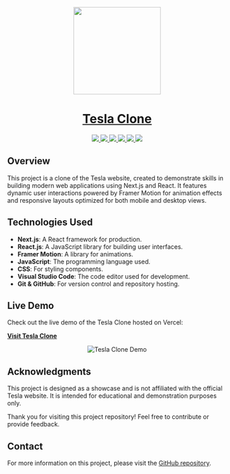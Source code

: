 <p align="center">
  <a href="https://tesla-roan-nu.vercel.app/">
    <img src="https://ideas.byteridge.com/content/images/size/w2000/2020/08/nextjs-image.jpeg" height="200">
    <h1 align="center">Tesla Clone</h1>
  </a>
</p>

<p align="center">
  <a href="https://nextjs.org/">
    <img src="https://img.shields.io/badge/next.js-000000?style=for-the-badge&logo=nextdotjs&logoColor=white">
  </a>
  <a href="https://reactjs.org/">
    <img src="https://img.shields.io/badge/React-20232A?style=for-the-badge&logo=react&logoColor=61DAFB">
  </a>
  <a href="https://www.framer.com/motion/">
    <img src="https://img.shields.io/badge/Framer%20motion-black?style=for-the-badge&logo=framer&logoColor=white"/>
  </a>
  <a href="https://www.javascript.com/">
    <img src="https://img.shields.io/badge/JavaScript-323330?style=for-the-badge&logo=javascript&logoColor=F7DF1E">
  </a>
  <a href="https://www.npmjs.com/">
    <img src="https://img.shields.io/badge/npm-CB3837?style=for-the-badge&logo=npm&logoColor=white">
  </a>
  <a href="https://www.w3schools.com/css/">
    <img src="https://img.shields.io/badge/CSS3-1572B6?style=for-the-badge&logo=css3&logoColor=white">
  </a>
</p>

## Overview

This project is a clone of the Tesla website, created to demonstrate skills in building modern web applications using Next.js and React. It features dynamic user interactions powered by Framer Motion for animation effects and responsive layouts optimized for both mobile and desktop views.

## Technologies Used

- **Next.js**: A React framework for production.
- **React.js**: A JavaScript library for building user interfaces.
- **Framer Motion**: A library for animations.
- **JavaScript**: The programming language used.
- **CSS**: For styling components.
- **Visual Studio Code**: The code editor used for development.
- **Git & GitHub**: For version control and repository hosting.

## Live Demo

Check out the live demo of the Tesla Clone hosted on Vercel:

[**Visit Tesla Clone**](https://tesla-roan-nu.vercel.app/)

<p align="center">
  <img src="gif/20211004_112114.gif" alt="Tesla Clone Demo"/>
</p>

## Acknowledgments

This project is designed as a showcase and is not affiliated with the official Tesla website. It is intended for educational and demonstration purposes only.

Thank you for visiting this project repository! Feel free to contribute or provide feedback.

## Contact

For more information on this project, please visit the [GitHub repository](https://github.com/your-github-repo/tesla-clone).

